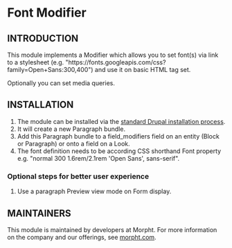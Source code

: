 # Font Modifier

## INTRODUCTION
This module implements a Modifier which allows you to set font(s) via link
to a stylesheet
(e.g. "https<nolink>://fonts.googleapis.com/css?family=Open+Sans:300,400")
and use it on basic HTML tag set.

Optionally you can set media queries.

## INSTALLATION
1. The module can be installed via the
[standard Drupal installation process](http://drupal.org/node/1897420).
2. It will create a new Paragraph bundle.
3. Add this Paragraph bundle to a field_modifiers field on an entity (Block or
Paragraph) or onto a field on a Look.
4. The font definition needs to be according CSS shorthand Font property
e.g. "normal 300 1.6rem/2.1rem 'Open Sans', sans-serif".

### Optional steps for better user experience
1. Use a paragraph Preview view mode on Form display.

## MAINTAINERS
This module is maintained by developers at Morpht. For more information on
the company and our offerings, see [morpht.com](https://morpht.com).
